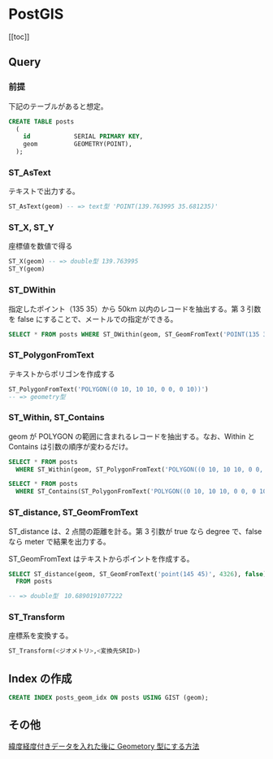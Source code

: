 # PostGIS

[[toc]]

## Query

### 前提

下記のテーブルがあると想定。

```sql
CREATE TABLE posts
  (
    id            SERIAL PRIMARY KEY,
    geom          GEOMETRY(POINT),
  );
```

### ST_AsText

テキストで出力する。

```sql
ST_AsText(geom) -- => text型 'POINT(139.763995 35.681235)'
```

### ST_X, ST_Y

座標値を数値で得る

```sql
ST_X(geom) -- => double型 139.763995
ST_Y(geom)
```

### ST_DWithin

指定したポイント（135 35）から 50km 以内のレコードを抽出する。第 3 引数を false にすることで、メートルでの指定ができる。

```sql
SELECT * FROM posts WHERE ST_DWithin(geom, ST_GeomFromText('POINT(135 35)'), 50000, true)
```

### ST_PolygonFromText

テキストからポリゴンを作成する

```sql
ST_PolygonFromText('POLYGON((0 10, 10 10, 0 0, 0 10))')
-- => geometry型
```

### ST_Within, ST_Contains

geom が POLYGON の範囲に含まれるレコードを抽出する。なお、Within と Contains は引数の順序が変わるだけ。

```sql
SELECT * FROM posts
  WHERE ST_Within(geom, ST_PolygonFromText('POLYGON((0 10, 10 10, 0 0, 0 10))'))

SELECT * FROM posts
  WHERE ST_Contains(ST_PolygonFromText('POLYGON((0 10, 10 10, 0 0, 0 10))'), geom)
```

### ST_distance, ST_GeomFromText

ST_distance は、2 点間の距離を計る。第 3 引数が true なら degree で、false なら meter で結果を出力する。

ST_GeomFromText はテキストからポイントを作成する。

```sql
SELECT ST_distance(geom, ST_GeomFromText('point(145 45)', 4326), false)
  FROM posts

-- => double型　10.6890191077222
```

### ST_Transform

座標系を変換する。

```sql
ST_Transform(<ジオメトリ>,<変換先SRID>)
```

## Index の作成

```sql
CREATE INDEX posts_geom_idx ON posts USING GIST (geom);
```

## その他

[緯度経度付きデータを入れた後に Geometory 型にする方法](https://qiita.com/K-1/items/cea1354ac05e95d38961)
